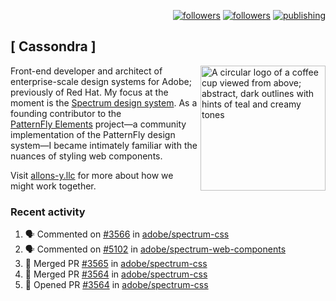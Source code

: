 <p align="right"><a rel="me" href="https://front-end.social/@castastrophe">
    <img alt="followers" title="Follow me on Mastodon" src="https://img.shields.io/mastodon/follow/109297102751309835?domain=https%3A%2F%2Ffront-end.social&label=Follow&logo=mastodon&logoColor=white&style=for-the-badge&labelColor=008080&color=006969"/></a>
  <a href="https://codepen.io/castastrophe/">
    <img alt="followers" title="Follow me on CodePen" src="https://img.shields.io/badge/23-1?color=640464&labelColor=7c007c&style=for-the-badge&logo=codepen&label=Follow"/></a>
<a href="https://castastrophe.medium.com/">
    <img alt="publishing" title="View articles on Medium" src="https://img.shields.io/badge/107-1?color=666&labelColor=444&label=subscribe&logo=medium&logoColor=white&style=for-the-badge"/></a>
</p>

## [&nbsp;Cassondra&nbsp;]

<img align="right" src="https://github-production-user-asset-6210df.s3.amazonaws.com/1840295/253016758-ba468774-1cd3-42c2-8f43-947b5eeb5edf.png" height="200" alt="A circular logo of a coffee cup viewed from above; abstract, dark outlines with hints of teal and creamy tones">

Front-end developer and architect of enterprise-scale design systems for Adobe; previously of Red Hat. My focus at the moment is the [Spectrum design system](https://github.com/adobe/spectrum-css). As a founding contributor to the [PatternFly&nbsp;Elements](https://github.com/patternfly/patternfly-elements) project&mdash;a community implementation of the PatternFly design system&mdash;I became intimately familiar with the nuances of styling web components.

Visit [allons-y.llc](http://allons-y.llc/) for more about how we might work together.

### Recent activity

<!--START_SECTION:activity-->
1. 🗣 Commented on [#3566](https://github.com/adobe/spectrum-css/pull/3566#issuecomment-2669814350) in [adobe/spectrum-css](https://github.com/adobe/spectrum-css)
2. 🗣 Commented on [#5102](https://github.com/adobe/spectrum-web-components/pull/5102#issuecomment-2669791737) in [adobe/spectrum-web-components](https://github.com/adobe/spectrum-web-components)
3. 🎉 Merged PR [#3565](https://github.com/adobe/spectrum-css/pull/3565) in [adobe/spectrum-css](https://github.com/adobe/spectrum-css)
4. 🎉 Merged PR [#3564](https://github.com/adobe/spectrum-css/pull/3564) in [adobe/spectrum-css](https://github.com/adobe/spectrum-css)
5. 💪 Opened PR [#3564](https://github.com/adobe/spectrum-css/pull/3564) in [adobe/spectrum-css](https://github.com/adobe/spectrum-css)
<!--END_SECTION:activity-->
